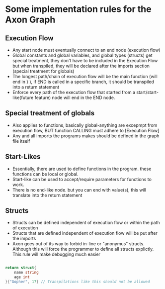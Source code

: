 # Some implementation rules for the Axon Graph

## Execution Flow

- Any start node must eventually connect to an end node (execution flow)
- Global constants and global variables, and global types (structs) get special treatment, they don't have to be included in the Execution Flow but when transpiled, they will be declared after the imports section (special treatment for globals)
- The longest path/chain of execution flow will be the main function (will end in } ), if END is called in a specific branch, it should be transpiled into a return statement
- Enforce every path of the execution flow that started from a start/start-like(future feature) node will end in the END node.


## Special treatment of globals

- Also applies to functions, basically global-anything are excepmpt from execution flow, BUT function CALLING must adhere to [Execution Flow]
- Any and all imports the programs makes should be defined in the graph file itself

## Start-Likes
- Essentially, there are used to define functions in the program. these functions can be local or global.
- Start-like can be used to accept/require parameters for functions to work.
- There is no end-like node. but you can end with value(s), this will translate into the return statement

## Structs
- Structs can be defined independent of execution flow or within the path of execution
- Structs that are defined independent of execution flow will be put after the imports
- Axon goes out of its way to forbid in-line or "anonymus" structs. Although this will force the programmer to define all structs explictly. This rule will make debugging much easier
```go

return struct{
    name string
    age int
}{"Gopher", 17} // Transpilations like this should not be allowed

```